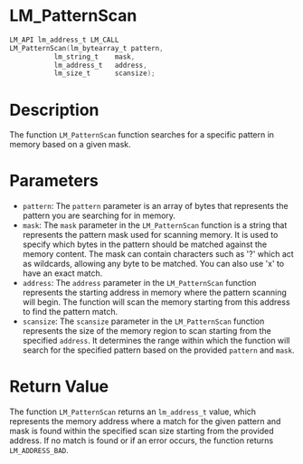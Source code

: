 # LM_PatternScan

```c
LM_API lm_address_t LM_CALL
LM_PatternScan(lm_bytearray_t pattern,
	       lm_string_t    mask,
	       lm_address_t   address,
	       lm_size_t      scansize);
```

# Description
The function `LM_PatternScan` function searches for a specific pattern in memory based on a given mask.

# Parameters
 - `pattern`: The `pattern` parameter is an array of bytes that represents the pattern you are
searching for in memory.
 - `mask`: The `mask` parameter in the `LM_PatternScan` function is a string that represents the
pattern mask used for scanning memory. It is used to specify which bytes in the pattern should be
matched against the memory content. The mask can contain characters such as '?' which act as
wildcards, allowing any byte to be matched. You can also use 'x' to have an exact match.
 - `address`: The `address` parameter in the `LM_PatternScan` function represents the starting
address in memory where the pattern scanning will begin. The function will scan the memory starting
from this address to find the pattern match.
 - `scansize`: The `scansize` parameter in the `LM_PatternScan` function represents the size of the
memory region to scan starting from the specified `address`. It determines the range within which
the function will search for the specified pattern based on the provided `pattern` and `mask`.

# Return Value
The function `LM_PatternScan` returns an `lm_address_t` value, which represents the memory
address where a match for the given pattern and mask is found within the specified scan size
starting from the provided address. If no match is found or if an error occurs, the
function returns `LM_ADDRESS_BAD`.
